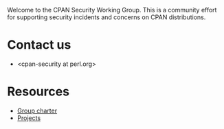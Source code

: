 Welcome to the CPAN Security Working Group. This is a community effort for supporting security incidents and concerns on CPAN distributions.


# Contact us

* &lt;cpan-security at perl.org&gt;


# Resources

* [Group charter](docs/charter.md)
* [Projects](https://github.com/CPAN-Security)
